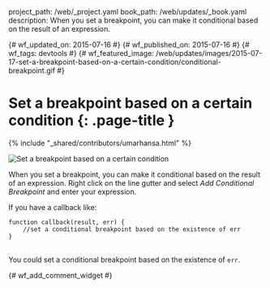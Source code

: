 project_path: /web/_project.yaml
book_path: /web/updates/_book.yaml
description: When you set a breakpoint, you can make it conditional based on the result of an expression.

{# wf_updated_on: 2015-07-16 #}
{# wf_published_on: 2015-07-16 #}
{# wf_tags: devtools #}
{# wf_featured_image: /web/updates/images/2015-07-17-set-a-breakpoint-based-on-a-certain-condition/conditional-breakpoint.gif #}

# Set a breakpoint based on a certain condition {: .page-title }

{% include "_shared/contributors/umarhansa.html" %}


<img src="/web/updates/images/2015-07-17-set-a-breakpoint-based-on-a-certain-condition/conditional-breakpoint.gif" alt="Set a breakpoint based on a certain condition">

When you set a breakpoint, you can make it conditional based on the result of an expression. Right click on the line gutter and select <em>Add Conditional Breakpoint</em> and enter your expression.


If you have a callback like:

<pre>
<code>function callback(result, err) {
    //set a conditional breakpoint based on the existence of err
}
</code>
</pre>

You could set a conditional breakpoint based on the existence of <code>err</code>.




		


{# wf_add_comment_widget #}
